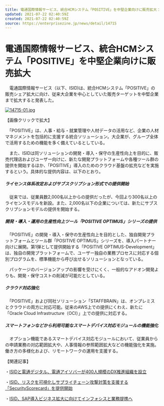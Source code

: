 ```yaml
---
title: 電通国際情報サービス、統合HCMシステム「POSITIVE」を中堅企業向けに販売拡大：EnterpriseZine（エンタープライズジン）
updated: 2021-07-22 02:40:59Z
created: 2021-07-22 02:40:59Z
source: https://enterprisezine.jp/news/detail/14715
---
```


#  電通国際情報サービス、統合HCMシステム「POSITIVE」を中堅企業向けに販売拡大

　電通国際情報サービス（以下、ISID)は、統合HCMシステム「POSITIVE」の販売シェア拡大に向け、従来大企業を中心としていた販売ターゲットを中堅企業まで拡大すると発表した。

 [![14715-01.jpg](../_resources/14715-01.jpg)](https://ez-cdn.shoeisha.jp/static/images/article/14715/14715-01.jpg)

【画像クリックで拡大】

　「POSITIVE」は、人事・給与・就業管理や人材データの活用など、企業の人材マネジメントを包括的に支援する統合ソリューション。大企業が、グループ全体で活用するための機能を多く備えているとしている。

　また、ISIDは同ソリューションの開発・導入・保守の生産性向上を目的に、販売代理店およびユーザー向けに、新たな開発プラットフォームや各種ツール群の提供を開始するほか、「POSITIVE」導入のためのクラウド基盤の拡充などを実施するという。具体的な提供内容は、以下のとおり。

##### ライセンス体系改定およびサブスクリプション形式での提供開始

　従来では、従業員数2,000名以上からの提供だったが、今回より300名以上のライセンスモデルを新設。また、2,000名以下の企業については、新たにサブスクリプションモデルの提供を開始する。

##### 開発・導入・運用の生産性向上ツール「POSITIVE OPTIMUS」シリーズの提供

　「POSITIVE」の開発・導入・保守の生産性向上を目的とした、独自開発プラットフォームとツール群「POSITIVE OPTIMUS」シリーズを、導入パートナー向けに展開。第1弾として提供開始する「POSITIVE OPTIMUS-Development」は、独自の開発プラットフォームで、ユーザー独自の業務プロセスに対応する個別プログラムを、標準機能から呼び出せるソリューションとなっている。

　パッケージのバージョンアップの影響を受けにくく、一般的なアドオン開発よりも、開発・保守コストの削減が可能だとしている。

##### クラウド対応強化

　「POSITIVE」および同社ソリューション「STAFFBRAIN」は、オンプレミスとクラウドの両方に対応可能。従来のAWS上での提供にくわえ、新たに「Oracle Cloud Infrastructure（OCI）」上での提供に対応する。

##### スマートフォンなどから利用可能なスマートデバイス対応モジュールの機能強化

　オプション機能であるスマートデバイス対応モジュールにおいて、従業員からの申請業務の対応範囲拡大や、人事情報の参照範囲拡大などの機能強化を実施。働き方の多様化および、リモートワークの運用を支援する。

【関連記事】

・[ISIDと電通デジタル、電通アイソバーが400人規模のDX推進組織を設立](http://enterprisezine.jp/article/detail/13850)

・[ISID、リスクを可視化しサプライチェーン攻撃対策を支援する「SecurityScorecard」を提供開始](http://enterprisezine.jp/article/detail/12105)

・[ISID、SAP導入ビジネス拡大に向けてインフォシスと業務提携へ](http://enterprisezine.jp/article/detail/13790)